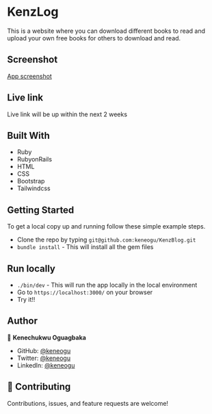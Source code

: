 # KenzLog

This is a website where you can download different books to read and upload your own free books for others to download and read.


## Screenshot
[App screenshot](app/assets/images/screen.png)

## Live link
Live link will be up within the next 2 weeks

## Built With

- Ruby
- RubyonRails
- HTML
- CSS
- Bootstrap
- Tailwindcss

## Getting Started

To get a local copy up and running follow these simple example steps.

- Clone the repo by typing `git@github.com:keneogu/KenzBlog.git`
- `bundle install` - This will install all the gem files

## Run locally

- `./bin/dev` - This will run the app locally in the local environment
- Go to `https://localhost:3000/` on your browser
- Try it!!


## Author

👤 **Kenechukwu Oguagbaka**

- GitHub: [@keneogu](https://github.com/keneogu)
- Twitter: [@keneogu](https://twitter.com/keneogu)
- LinkedIn: [@keneogu](https://www.linkedin.com/in/oguagbaka-kenechukwu-8b2289179/)

## 🤝 Contributing

Contributions, issues, and feature requests are welcome!
